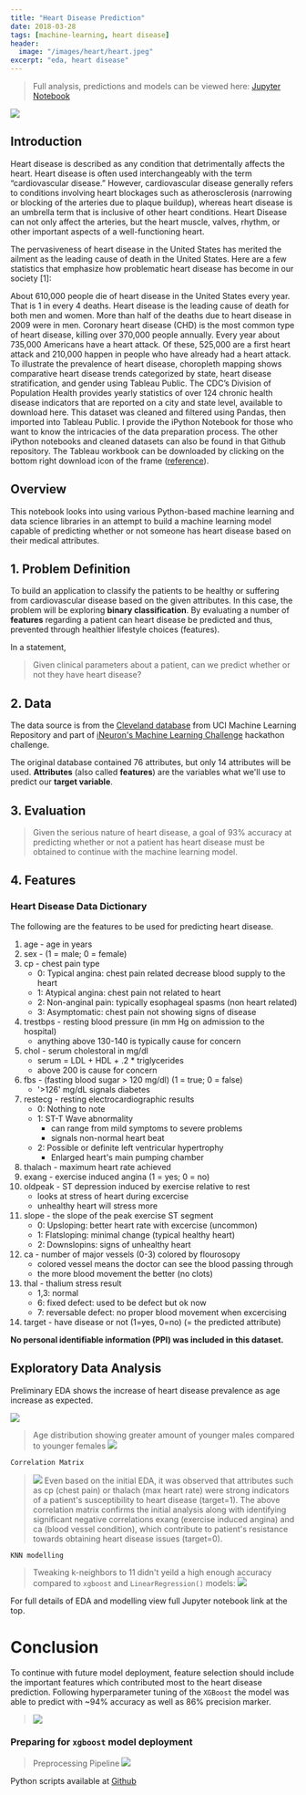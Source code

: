 ```yaml
---
title: "Heart Disease Prediction"
date: 2018-03-28
tags: [machine-learning, heart disease]
header:
  image: "/images/heart/heart.jpeg"
excerpt: "eda, heart disease"
---
```


> Full analysis, predictions and models can be viewed here: [Jupyter Notebook](https://nbviewer.jupyter.org/github/t-shikuro/iNueron-Hackathon/blob/master/CardioVascularDisease/notebooks/heart-disease-classification%20%281%29.ipynb)

![](../images/heart/heart.gif)

## Introduction

Heart disease is described as any condition that detrimentally affects the heart. Heart disease is often used interchangeably with the term “cardiovascular disease.” However, cardiovascular disease generally refers to conditions involving heart blockages such as atherosclerosis (narrowing or blocking of the arteries due to plaque buildup), whereas heart disease is an umbrella term that is inclusive of other heart conditions. Heart Disease can not only affect the arteries, but the heart muscle, valves, rhythm, or other important aspects of a well-functioning heart.

The pervasiveness of heart disease in the United States has merited the ailment as the leading cause of death in the United States. Here are a few statistics that emphasize how problematic heart disease has become in our society [1]:

About 610,000 people die of heart disease in the United States every year. That is 1 in every 4 deaths.
Heart disease is the leading cause of death for both men and women. More than half of the deaths due to heart disease in 2009 were in men.
Coronary heart disease (CHD) is the most common type of heart disease, killing over 370,000 people annually.
Every year about 735,000 Americans have a heart attack. Of these, 525,000 are a first heart attack and 210,000 happen in people who have already had a heart attack.
To illustrate the prevalence of heart disease, choropleth mapping shows comparative heart disease trends categorized by state, heart disease stratification, and gender using Tableau Public. The CDC’s Division of Population Health provides yearly statistics of over 124 chronic health disease indicators that are reported on a city and state level, available to download here. This dataset was cleaned and filtered using Pandas, then imported into Tableau Public. I provide the iPython Notebook for those who want to know the intricacies of the data preparation process. The other iPython notebooks and cleaned datasets can also be found in that Github repository. The Tableau workbook can be downloaded by clicking on the bottom right download icon of the frame ([reference](https://sokolj.com/Predicting-Heart-Disease-with-Machine-Learning/)).

## Overview

This notebook looks into using various Python-based machine learning and data science libraries in an attempt to build a machine learning model capable of predicting whether or not someone has heart disease based on their medical attributes.


## 1. Problem Definition

To build an application to classify the patients to be healthy or suffering from cardiovascular disease based on the given attributes. In this case, the problem will be exploring **binary classification**. By evaluating a number of **features** regarding a patient can heart disease be predicted and thus, prevented through healthier lifestyle choices (features).

In a statement,

> Given clinical parameters about a patient, can we predict whether or not they have heart disease?

## 2. Data

The data source is from the [Cleveland database](https://archive.ics.uci.edu/ml/datasets/heart+Disease) from UCI Machine Learning Repository and part of [iNeuron's Machine Learning Challenge](https://challenge-ineuron.in/mlchallenge.php#) hackathon challenge.

The original database contained 76 attributes, but only 14 attributes will be used. **Attributes** (also called **features**) are the variables what we'll use to predict our **target variable**.


## 3. Evaluation

> Given the serious nature of heart disease, a goal of 93% accuracy at predicting whether or not a patient has heart disease must be obtained to continue with the machine learning model.


## 4. Features

### Heart Disease Data Dictionary


The following are the features to be used for predicting heart disease.

1. age - age in years
2. sex - (1 = male; 0 = female)
3. cp - chest pain type
    * 0: Typical angina: chest pain related decrease blood supply to the heart
    * 1: Atypical angina: chest pain not related to heart
    * 2: Non-anginal pain: typically esophageal spasms (non heart related)
    * 3: Asymptomatic: chest pain not showing signs of disease
4. trestbps - resting blood pressure (in mm Hg on admission to the hospital)
    * anything above 130-140 is typically cause for concern
5. chol - serum cholestoral in mg/dl
    * serum = LDL + HDL + .2 * triglycerides
    * above 200 is cause for concern
6. fbs - (fasting blood sugar > 120 mg/dl) (1 = true; 0 = false)
    * '>126' mg/dL signals diabetes
7. restecg - resting electrocardiographic results
    * 0: Nothing to note
    * 1: ST-T Wave abnormality
        - can range from mild symptoms to severe problems
        - signals non-normal heart beat
    * 2: Possible or definite left ventricular hypertrophy
        - Enlarged heart's main pumping chamber
8. thalach - maximum heart rate achieved
9. exang - exercise induced angina (1 = yes; 0 = no)
10. oldpeak - ST depression induced by exercise relative to rest
    * looks at stress of heart during excercise
    * unhealthy heart will stress more
11. slope - the slope of the peak exercise ST segment
    * 0: Upsloping: better heart rate with excercise (uncommon)
    * 1: Flatsloping: minimal change (typical healthy heart)
    * 2: Downslopins: signs of unhealthy heart
12. ca - number of major vessels (0-3) colored by flourosopy
    * colored vessel means the doctor can see the blood passing through
    * the more blood movement the better (no clots)
13. thal - thalium stress result
    * 1,3: normal
    * 6: fixed defect: used to be defect but ok now
    * 7: reversable defect: no proper blood movement when excercising
14. target - have disease or not (1=yes, 0=no) (= the predicted attribute)

**No personal identifiable information (PPI) was included in this dataset.**


## Exploratory Data Analysis

Preliminary EDA shows the increase of heart disease prevalence as age increase as expected.

![](../images/heart/1.png)


> Age distribution showing greater amount of younger males compared to younger females
> ![](../images/heart/2.png)

`Correlation Matrix`


> ![](../images/heart/3.png)
Even based on the initial EDA, it was observed that attributes such as cp (chest pain) or thalach (max heart rate) were strong indicators of a patient's susceptibility to heart disease (target=1). The above correlation matrix confirms the initial analysis along with identifying significant negative correlations exang (exercise induced angina) and ca (blood vessel condition), which contribute to patient's resistance towards obtaining heart disease issues (target=0).

`KNN modelling`
> Tweaking k-neighbors to 11 didn't yeild a high enough accuracy compared to `xgboost` and `LinearRegression()` models:
> ![](../images/heart/4.png)

For full details of EDA and modelling view full Jupyter notebook link at the top.

# Conclusion

To continue with future model deployment, feature selection should include the important features which contributed most to the heart disease prediction. Following hyperparameter tuning of the `XGBoost` the model was able to predict with ~94% accuracy as well as 86% precision marker.
> ![](../images/heart/5.png)

### Preparing for `xgboost` model deployment 

> Preprocessing Pipeline
> ![](../images/heart/6.png)

Python scripts available at [Github](https://github.com/t-shikuro/iNueron-Hackathon/tree/master/CardioVascularDisease/ProceduralPrograming)
